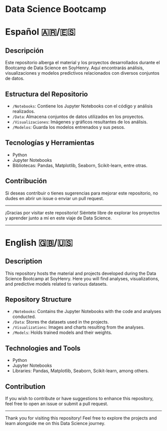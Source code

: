 # Data Science Bootcamp

# Español 🇦🇷/🇪🇸

## Descripción
Este repositorio alberga el material y los proyectos desarrollados durante el Bootcamp de Data Science en SoyHenry. Aquí encontrarás análisis, visualizaciones y modelos predictivos relacionados con diversos conjuntos de datos.

## Estructura del Repositorio
- `/Notebooks`: Contiene los Jupyter Notebooks con el código y análisis realizados.
- `/Data`: Almacena conjuntos de datos utilizados en los proyectos.
- `/Visualizaciones`: Imágenes y gráficos resultantes de los análisis.
- `/Modelos`: Guarda los modelos entrenados y sus pesos.

## Tecnologías y Herramientas
- Python
- Jupyter Notebooks
- Bibliotecas: Pandas, Matplotlib, Seaborn, Scikit-learn, entre otras.

## Contribución
Si deseas contribuir o tienes sugerencias para mejorar este repositorio, no dudes en abrir un issue o enviar un pull request.

---

¡Gracias por visitar este repositorio! Siéntete libre de explorar los proyectos y aprender junto a mí en este viaje de Data Science.

---

# English 🇬🇧/🇺🇸

## Description
This repository hosts the material and projects developed during the Data Science Bootcamp at SoyHenry. Here you will find analyses, visualizations, and predictive models related to various datasets.

## Repository Structure
- `/Notebooks`: Contains the Jupyter Notebooks with the code and analyses conducted.
- `/Data`: Stores the datasets used in the projects.
- `/Visualizations`: Images and charts resulting from the analyses.
- `/Models`: Holds trained models and their weights.

## Technologies and Tools
- Python
- Jupyter Notebooks
- Libraries: Pandas, Matplotlib, Seaborn, Scikit-learn, among others.

## Contribution
If you wish to contribute or have suggestions to enhance this repository, feel free to open an issue or submit a pull request.

---

Thank you for visiting this repository! Feel free to explore the projects and learn alongside me on this Data Science journey.
